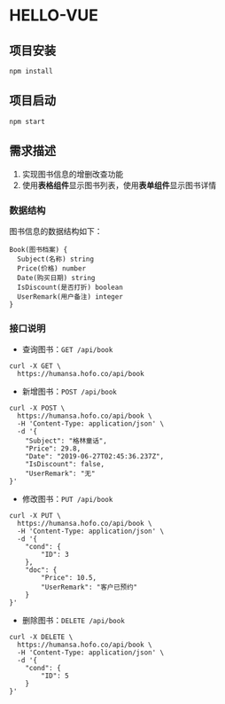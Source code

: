 # HELLO-VUE

## 项目安装

```
npm install
```

## 项目启动

```
npm start
```

## 需求描述

1. 实现图书信息的增删改查功能
1. 使用**表格组件**显示图书列表，使用**表单组件**显示图书详情

### 数据结构

图书信息的数据结构如下：

```
Book(图书档案) {
  Subject(名称) string
  Price(价格) number
  Date(购买日期) string
  IsDiscount(是否打折) boolean
  UserRemark(用户备注) integer
}
```

### 接口说明

- 查询图书：`GET /api/book`

```
curl -X GET \
  https://humansa.hofo.co/api/book
```

- 新增图书：`POST /api/book`

```
curl -X POST \
  https://humansa.hofo.co/api/book \
  -H 'Content-Type: application/json' \
  -d '{
    "Subject": "格林童话",
    "Price": 29.8,
    "Date": "2019-06-27T02:45:36.237Z",
    "IsDiscount": false,
    "UserRemark": "无"
}'
```

- 修改图书：`PUT /api/book`

```
curl -X PUT \
  https://humansa.hofo.co/api/book \
  -H 'Content-Type: application/json' \
  -d '{
    "cond": {
        "ID": 3
    },
    "doc": {
        "Price": 10.5,
        "UserRemark": "客户已预约"
    }
}'
```

- 删除图书：`DELETE /api/book`

```
curl -X DELETE \
  https://humansa.hofo.co/api/book \
  -H 'Content-Type: application/json' \
  -d '{
    "cond": {
        "ID": 5
    }
}'
```
